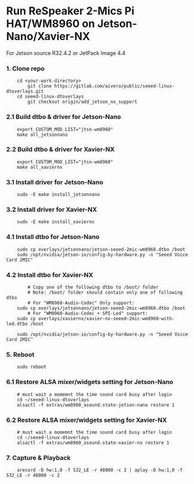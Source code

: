# Run ReSpeaker 2-Mics Pi HAT/WM8960 on Jetson-Nano/Xavier-NX

For Jetson source R32.4.2 or JetPack Image 4.4

### 1. Clone repo
```shell
	cd <your-work-directory>
        git clone https://gitlab.com/aivero/public/seeed-linux-dtoverlays.git
	cd seeed-linux-dtoverlays
        git checkout origin/add_jetson_nx_support
```

### 2.1 Build dtbo & driver for Jetson-Nano
```shell
	export CUSTOM_MOD_LIST="jtsn-wm8960"
	make all_jetsonnano
```

### 2.2 Build dtbo & driver for Xavier-NX
```shell
	export CUSTOM_MOD_LIST="jtsn-wm8960"
	make all_xaviernx
```

### 3.1 Install driver for Jetson-Nano
```shell
	sudo -E make install_jetsonnano
```

### 3.2 Install driver for Xavier-NX
```shell
	sudo -E make install_xaviernx
```

### 4.1 Install dtbo for Jetson-Nano
```shell
	sudo cp overlays/jetsonnano/jetson-seeed-2mic-wm8960.dtbo /boot
	sudo /opt/nvidia/jetson-io/config-by-hardware.py -n "Seeed Voice Card 2MIC"
```

### 4.2 Install dtbo for Xavier-NX
```shell
        # Copy one of the following dtbo to /boot/ folder
        # Note: /boot/ folder should contain only one of following dtbo
        # For "WM8960-Audio-Codec" Only support:
	sudo cp overlays/jetsonnano/jetson-seeed-2mic-wm8960.dtbo /boot
        # For "WM8960-Audio-Codec + SPI-Led" support:
	sudo cp overlays/xaviernx/xavier-nx-seeed-2mic-wm8960-with-led.dtbo /boot

	sudo /opt/nvidia/jetson-io/config-by-hardware.py -n "Seeed Voice Card 2MIC"
```

### 5. Reboot
```shell
	sudo reboot
```

### 6.1 Restore ALSA mixer/widgets setting for Jetson-Nano
```shell
	# must wait a momemnt the time sound card busy after login
	cd ~/seeed-linux-dtoverlays
	alsactl -f extras/wm8960_asound.state-jetson-nano restore 1
```

### 6.2 Restore ALSA mixer/widgets setting for Xavier-NX
```shell
	# must wait a momemnt the time sound card busy after login
	cd ~/seeed-linux-dtoverlays
	alsactl -f extras/wm8960_asound.state-xavier-nx restore 1
```

### 7. Capture & Playback
```shell
	arecord -D hw:1,0 -f S32_LE -r 48000 -c 2 | aplay -D hw:1,0 -f S32_LE -r 48000 -c 2
```

